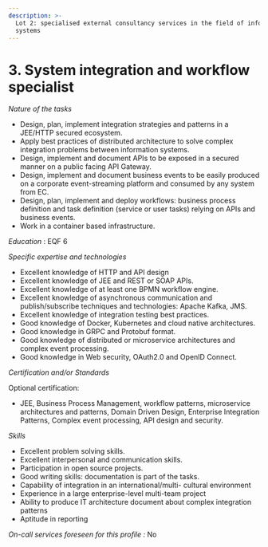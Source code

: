 ```yaml
---
description: >-
  Lot 2: specialised external consultancy services in the field of information
  systems
---
```


# 3. System integration and workflow specialist

_Nature of the tasks_

* Design, plan, implement integration strategies and patterns in a JEE/HTTP secured ecosystem.
* Apply best practices of distributed architecture to solve complex integration problems between information systems.
* Design, implement and document APIs to be exposed in a secured manner on a public facing API Gateway.
* Design, implement and document business events to be easily produced on a corporate event-streaming platform and consumed by any system from EC.
* Design, plan, implement and deploy workflows: business process definition and task definition (service or user tasks) relying on APIs and business events.
* Work in a container based infrastructure.

_Education_ : EQF 6

_Specific expertise and technologies_

* Excellent knowledge of HTTP and API design
* Excellent knowledge of JEE and REST or SOAP APIs.
* Excellent knowledge of at least one BPMN workflow engine.
* Excellent knowledge of asynchronous communication and publish/subscribe techniques and technologies: Apache Kafka, JMS.
* Excellent knowledge of integration testing best practices.
* Good knowledge of Docker, Kubernetes and cloud native architectures.
* Good knowledge in GRPC and Protobuf format.
* Good knowledge of distributed or microservice architectures and complex event processing.
* Good knowledge in Web security, OAuth2.0 and OpenID Connect.

_Certification and/or Standards_

Optional certification:

* JEE, Business Process Management, workflow patterns, microservice architectures and patterns, Domain Driven Design, Enterprise Integration Patterns, Complex event processing, API design and security.

_Skills_

* Excellent problem solving skills.
* Excellent interpersonal and communication skills.
* Participation in open source projects.
* Good writing skills: documentation is part of the tasks.
* Capability of integration in an international/multi- cultural environment
* Experience in a large enterprise-level multi-team project
* Ability to produce IT architecture document about complex integration patterns
* Aptitude in reporting

_On-call services foreseen for this profile :_ No
